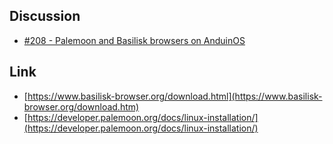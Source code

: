 

## Discussion

* [#208 - Palemoon and Basilisk browsers on AnduinOS](https://github.com/Anduin2017/AnduinOS/discussions/208)




## Link

* [https://www.basilisk-browser.org/download.html](https://www.basilisk-browser.org/download.htm)
* [https://developer.palemoon.org/docs/linux-installation/](https://developer.palemoon.org/docs/linux-installation/)
